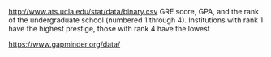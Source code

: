 

http://www.ats.ucla.edu/stat/data/binary.csv
GRE score, GPA, and the rank of the undergraduate school (numbered 1 through 4).
Institutions with rank 1 have the highest prestige, those with rank 4 have the lowest


https://www.gapminder.org/data/